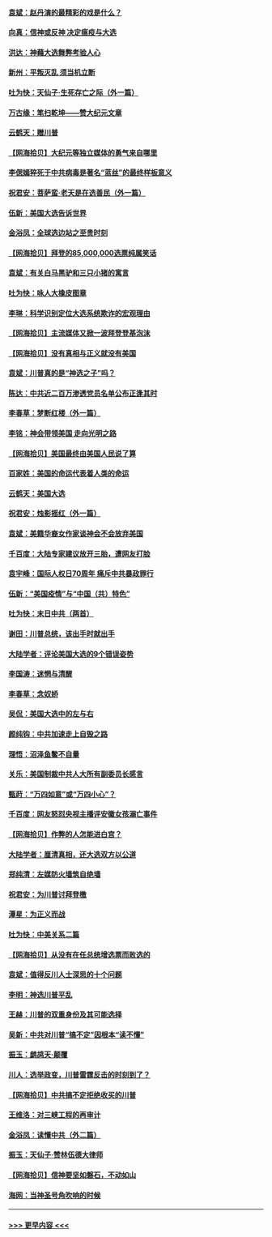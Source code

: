 #### [袁斌：赵丹演的最精彩的戏是什么？](../pages/nsc993/n12633316.md?t=12210502) 
#### [向真：信神或反神 决定瘟疫与大选](../pages/nsc993/n12632710.md?t=12210502) 
#### [洪达：神藉大选舞弊考验人心](../pages/nsc993/n12631962.md?t=12210502) 
#### [新州：平叛灭乱  须当机立断](../pages/nsc993/n12631946.md?t=12210502) 
#### [吐为快：天仙子‧生死存亡之际（外一篇）](../pages/nsc993/n12631927.md?t=12210502) 
#### [万古缘：笔扫乾坤——赞大纪元文章](../pages/nsc993/n12631922.md?t=12210502) 
#### [云鹤天：赠川普](../pages/nsc993/n12631823.md?t=12210502) 
#### [【网海拾贝】大纪元等独立媒体的勇气来自哪里](../pages/nsc993/n12629961.md?t=12210502) 
#### [李偲嫣猝死于中共病毒是著名“蓝丝”的最终样板意义](../pages/nsc993/n12628812.md?t=12210502) 
#### [祝君安：菩萨蛮·老天是在选善民（外一篇）](../pages/nsc993/n12628793.md?t=12210502) 
#### [伍新：美国大选告诉世界](../pages/nsc993/n12628768.md?t=12210502) 
#### [金浴凤：全球选边站之至贵时刻](../pages/nsc993/n12627318.md?t=12210502) 
#### [【网海拾贝】拜登的85,000,000选票纯属笑话](../pages/nsc993/n12626569.md?t=12210502) 
#### [袁斌：有关白马黑驴和三只小猪的寓言](../pages/nsc993/n12626198.md?t=12210502) 
#### [吐为快：咏人大橡皮图章](../pages/nsc993/n12624470.md?t=12210502) 
#### [李琳：科学识别定位大选系统欺诈的宏观理由](../pages/nsc993/n12624340.md?t=12210502) 
#### [【网海拾贝】主流媒体又掀一波拜登登基泡沫](../pages/nsc993/n12624000.md?t=12210502) 
#### [【网海拾贝】没有真相与正义就没有美国](../pages/nsc993/n12621885.md?t=12210502) 
#### [袁斌：川普真的是“神选之子”吗？](../pages/nsc993/n12621749.md?t=12210502) 
#### [陈达：中共近二百万渗透党员名单公布正逢其时](../pages/nsc993/n12620870.md?t=12210502) 
#### [李春草：梦断红楼（外一篇）](../pages/nsc993/n12619122.md?t=12210502) 
#### [李铭：神会带领美国 走向光明之路](../pages/nsc993/n12618584.md?t=12210502) 
#### [【网海拾贝】美国最终由美国人民说了算](../pages/nsc993/n12617255.md?t=12210502) 
#### [百家姓：美国的命运代表着人类的命运](../pages/nsc993/n12615838.md?t=12210502) 
#### [云鹤天：美国大选](../pages/nsc993/n12615994.md?t=12210502) 
#### [祝君安：烛影摇红（外一篇）](../pages/nsc993/n12615975.md?t=12210502) 
#### [袁斌：美籍华裔女作家谈神会不会放弃美国](../pages/nsc993/n12615263.md?t=12210502) 
#### [千百度：大陆专家建议放开三胎，遭网友打脸](../pages/nsc993/n12614456.md?t=12210502) 
#### [袁宇峰：国际人权日70周年 痛斥中共暴政罪行](../pages/nsc993/n12611965.md?t=12210502) 
#### [伍新：“美国疫情”与“中国（共）特色”](../pages/nsc993/n12611463.md?t=12210502) 
#### [吐为快：末日中共（两首）](../pages/nsc993/n12611461.md?t=12210502) 
#### [谢田：川普总统，该出手时就出手](../pages/nsc993/n12610905.md?t=12210502) 
#### [大陆学者：评论美国大选的9个错误姿势](../pages/nsc993/n12609586.md?t=12210502) 
#### [李国涛：迷惘与清醒](../pages/nsc993/n12607532.md?t=12210502) 
#### [李春草：念奴娇](../pages/nsc993/n12607083.md?t=12210502) 
#### [吴侃：美国大选中的左与右](../pages/nsc993/n12607054.md?t=12210502) 
#### [颜纯钩：中共加速走上自毁之路](../pages/nsc993/n12606473.md?t=12210502) 
#### [理悟：沼泽鱼鳖不自量](../pages/nsc993/n12606454.md?t=12210502) 
#### [关乐：美国制裁中共人大所有副委员长感言](../pages/nsc993/n12606442.md?t=12210502) 
#### [甄莳：“万四如意”或“万四小心”？](../pages/nsc993/n12606091.md?t=12210502) 
#### [千百度：网友怒怼央视主播评安徽女孩溺亡事件](../pages/nsc993/n12605370.md?t=12210502) 
#### [【网海拾贝】作弊的人怎能进白宫？](../pages/nsc993/n12603546.md?t=12210502) 
#### [大陆学者：厘清真相，还大选双方以公道](../pages/nsc993/n12603475.md?t=12210502) 
#### [郑纯清：左媒防火墙筑自绝墙](../pages/nsc993/n12602226.md?t=12210502) 
#### [祝君安：为川普讨拜登檄](../pages/nsc993/n12602199.md?t=12210502) 
#### [潭星：为正义而战](../pages/nsc993/n12600926.md?t=12210502) 
#### [吐为快：中美关系二篇](../pages/nsc993/n12600908.md?t=12210502) 
#### [【网海拾贝】从没有在任总统增选票而败选的](../pages/nsc993/n12600435.md?t=12210502) 
#### [袁斌：值得反川人士深思的十个问题](../pages/nsc993/n12600332.md?t=12210502) 
#### [李明：神选川普平乱](../pages/nsc993/n12599751.md?t=12210502) 
#### [王赫：川普的双重身份及其可能选择](../pages/nsc993/n12599723.md?t=12210502) 
#### [吴新：中共对川普“搞不定”因根本“读不懂”](../pages/nsc993/n12599502.md?t=12210502) 
#### [振玉：鹧鸪天‧颠覆](../pages/nsc993/n12599494.md?t=12210502) 
#### [川人：选举政变，川普雷霆反击的时刻到了？](../pages/nsc993/n12599291.md?t=12210502) 
#### [【网海拾贝】中共搞不定拒绝收买的川普](../pages/nsc993/n12598955.md?t=12210502) 
#### [王维洛：对三峡工程的再审计](../pages/nsc993/n12598436.md?t=12210502) 
#### [金浴凤：读懂中共（外二篇）](../pages/nsc993/n12597943.md?t=12210502) 
#### [振玉：天仙子‧赞林伍德大律师](../pages/nsc993/n12597929.md?t=12210502) 
#### [【网海拾贝】信神要坚如磐石，不动如山](../pages/nsc993/n12597901.md?t=12210502) 
#### [海网：当神圣号角吹响的时候](../pages/nsc993/n12595891.md?t=12210502) 

----
#### [ >>> 更早内容 <<< ](../indexes/nsc993-earlier.md)
